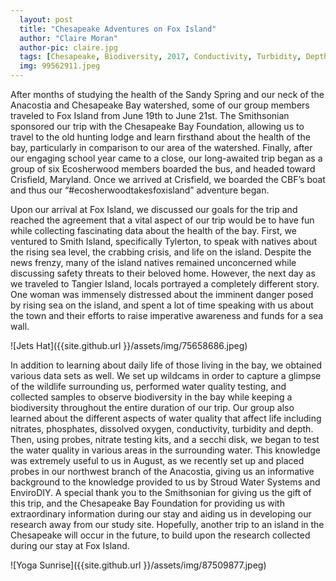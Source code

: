 ```yaml
---
  layout: post
  title: "Chesapeake Adventures on Fox Island"
  author: "Claire Moran"
  author-pic: claire.jpg
  tags: [Chesapeake, Biodiversity, 2017, Conductivity, Turbidity, Depth]
  img: 99562911.jpeg
---
```


 After months of studying the health of the Sandy Spring and our neck of the Anacostia and Chesapeake Bay watershed, some of our group members traveled to Fox Island from June 19th to June 21st. The Smithsonian sponsored our trip with the Chesapeake Bay Foundation, allowing us to travel to the old hunting lodge and learn firsthand about the health of the bay, particularly in comparison to our area of the watershed. Finally, after our engaging school year came to a close, our long-awaited trip began as a group of six Ecosherwood members boarded the bus, and headed toward Crisfield, Maryland. Once we arrived at Crisfield, we boarded the CBF’s boat and thus our “#ecosherwoodtakesfoxisland” adventure began.

Upon our arrival at Fox Island, we discussed our goals for the trip and reached the agreement that a vital aspect of our trip would be to have fun while collecting fascinating data about the health of the bay. First, we ventured to Smith Island, specifically Tylerton, to speak with natives about the rising sea level, the crabbing crisis, and life on the island. Despite the news frenzy, many of the island natives remained unconcerned while discussing safety threats to their beloved home. However, the next day as we traveled to Tangier Island, locals portrayed a completely different story. One woman was immensely distressed about the imminent danger posed by rising sea on the island, and spent a lot of time speaking with us about the town and their efforts to raise imperative awareness and funds for a sea wall.

![Jets Hat]({{site.github.url }}/assets/img/75658686.jpeg)

In addition to learning about daily life of those living in the bay, we obtained various data sets as well. We set up wildcams in order to capture a glimpse of the wildlife surrounding us, performed water quality testing, and collected samples to observe biodiversity in the bay while keeping a biodiversity throughout the entire duration of our trip. Our group also learned about the different aspects of water quality that affect life including nitrates, phosphates, dissolved oxygen, conductivity, turbidity and depth. Then, using probes, nitrate testing kits, and a secchi disk, we began to test the water quality in various areas in the surrounding water. This knowledge was extremely useful to us in August, as we recently set up and placed probes in our northwest branch of the Anacostia, giving us an informative background to the knowledge provided to us by Stroud Water Systems and EnviroDIY. A special thank you to the Smithsonian for giving us the gift of this trip, and the Chesapeake Bay Foundation for providing us with extraordinary information during our stay and aiding us in developing our research away from our study site. Hopefully, another trip to an island in the Chesapeake will occur in the future, to build upon the research collected during our stay at Fox Island.

![Yoga Sunrise]({{site.github.url }}/assets/img/87509877.jpeg)
